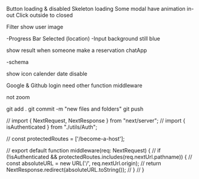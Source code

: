 <!-- UI -->
Button loading & disabled
Skeleton loading
Some modal have animation in-out
Click outside to closed

<!-- Navbar -->
Filter
show user image

<!-- become-a-host Page -->
-Progress Bar
Selected (location) 
    -Input background still blue

<!-- hosting dashboard -->
show result when someone make a reservation
chatApp

<!-- Wishlist -->
-schema

<!-- SingleListing -->
show icon
calender date disable


<!-- Auth -->
Google & Github login need other function
middleware

<!-- Map -->
not zoom

<!-- Git Push & Update -->
git add .
git commit -m "new files and folders"
git push




// import { NextRequest, NextResponse } from "next/server";
// import { isAuthenticated } from "./utils/Auth";

// const protectedRoutes = ['/become-a-host'];

// export default function middleware(req: NextRequest) {
//     if (!isAuthenticated && protectedRoutes.includes(req.nextUrl.pathname)) {
//         const absoluteURL = new URL('/', req.nextUrl.origin);
//         return NextResponse.redirect(absoluteURL.toString());
//     }
// }